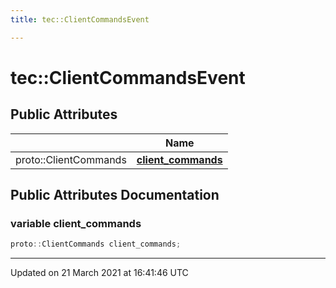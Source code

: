 ```yaml
---
title: tec::ClientCommandsEvent

---
```


# tec::ClientCommandsEvent



## Public Attributes

|                | Name           |
| -------------- | -------------- |
| proto::ClientCommands | **[client_commands](/engine/Classes/structtec_1_1_client_commands_event/#variable-client_commands)**  |

## Public Attributes Documentation

### variable client_commands

```cpp
proto::ClientCommands client_commands;
```


-------------------------------

Updated on 21 March 2021 at 16:41:46 UTC